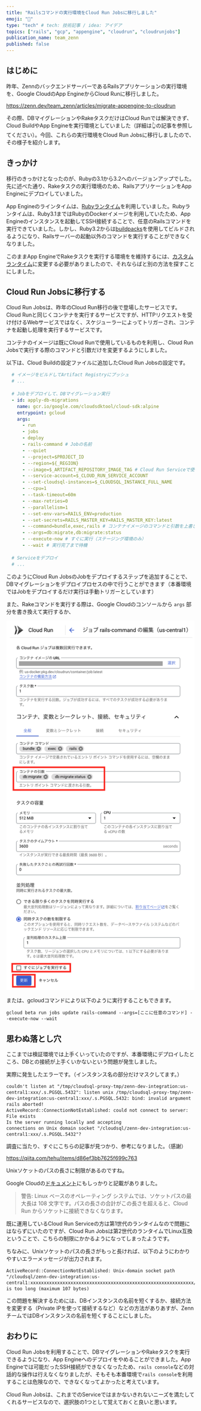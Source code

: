 ```yaml
---
title: "Railsコマンドの実行環境をCloud Run Jobsに移行しました"
emoji: "🦑"
type: "tech" # tech: 技術記事 / idea: アイデア
topics: ["rails", "gcp", "appengine", "cloudrun", "cloudrunjobs"]
publication_name: team_zenn
published: false
---
```


## はじめに

昨年、ZennのバックエンドサーバーであるRailsアプリケーションの実行環境を、Google CloudのApp EngineからCloud Runに移行しました。

https://zenn.dev/team_zenn/articles/migrate-appengine-to-cloudrun

その際、DBマイグレーションやRakeタスクだけはCloud Runでは解決できず、Cloud BuildやApp Engineを実行環境としていました（詳細は👆の記事を参照してください）。今回、これらの実行環境をCloud Run Jobsに移行しましたので、その様子を紹介します。

## きっかけ

移行のきっかけとなったのが、Rubyの3.1から3.2へのバージョンアップでした。先に述べた通り、Rakeタスクの実行環境のため、RailsアプリケーションをApp Engineにデプロイしていました。

App Engineのラインタイムは、[Rubyランタイム](https://cloud.google.com/appengine/docs/flexible/ruby/runtime?hl=ja)を利用していました。Rubyランタイムは、Ruby3.1まではRubyのDockerイメージを利用していたため、App Engineのインスタンスを起動してSSH接続することで、任意のRailsコマンドを実行できていました。しかし、Ruby3.2からは[buildpacks](https://cloud.google.com/docs/buildpacks/overview?hl=ja)を使用してビルドされるようになり、Railsサーバーの起動以外のコマンドを実行することができなくなりました。

このままApp EngineでRakeタスクを実行する環境をを維持するには、[カスタムランタイム](https://cloud.google.com/appengine/docs/flexible/custom-runtimes/about-custom-runtimes?hl=ja)に変更する必要がありましたので、それならばと別の方法を探すことにしました。

## Cloud Run Jobsに移行する

Cloud Run Jobsは、昨年のCloud Run移行の後で登場したサービスです。Cloud Runと同じくコンテナを実行するサービスですが、HTTPリクエストを受け付けるWebサービスではなく、スケジューラーによってトリガーされ、コンテナを起動し処理を実行するサービスです。

コンテナのイメージは既にCloud Runで使用しているものを利用し、Cloud Run Jobsで実行する際のコマンドと引数だけを変更するようにしました。

以下は、Cloud Buildの設定ファイルに追加したCloud Run Jobsの設定です。

```yaml
  # イメージをビルドしてArtifact Registryにプッシュ
  # ...

  # Jobをデプロイして、DBマイグレーション実行
  - id: apply-db-migrations
    name: gcr.io/google.com/cloudsdktool/cloud-sdk:alpine
    entrypoint: gcloud
    args:
      - run
      - jobs
      - deploy
      - rails-command # Jobの名前
      - --quiet
      - --project=$PROJECT_ID
      - --region=${_REGION}
      - --image=$_ARTIFACT_REPOSITORY_IMAGE_TAG # Cloud Run Serviceで使うのと同じコンテナイメージ
      - --service-account=$_CLOUD_RUN_SERVICE_ACCOUNT
      - --set-cloudsql-instances=$_CLOUDSQL_INSTANCE_FULL_NAME
      - --cpu=1
      - --task-timeout=60m
      - --max-retries=0
      - --parallelism=1
      - --set-env-vars=RAILS_ENV=production
      - --set-secrets=RAILS_MASTER_KEY=RAILS_MASTER_KEY:latest
      - --command=bundle,exec,rails # コンテナイメージのコマンドと引数を上書き
      - --args=db:migrate,db:migrate:status
      - --execute-now # すぐに実行（ステージング環境のみ）
      - --wait # 実行完了まで待機
  
  # Serviceをデプロイ
  # ...
```

このようにCloud Run JobsのJobをデプロイするステップを追加することで、DBマイグレーションをデプロイプロセスの中で行うことができます（本番環境ではJobをデプロイするだけ実行は手動トリガーとしています）

また、Rakeコマンドを実行する際は、Google Cloudのコンソールから `args` 部分を書き換えて実行するか、

![](/images/articles/we-use-cloud-run-jobs/cloud-run-jobs-edit.png)

または、gcloudコマンドにより以下のように実行することもできます。

```shell
gcloud beta run jobs update rails-command --args=[ここに任意のコマンド] --execute-now --wait
```

## 思わぬ落とし穴

ここまでは検証環境では上手くいっていたのですが、本番環境にデプロイしたところ、DBとの接続が上手くいかないという問題が発生しました。

実際に発生したエラーです。（インスタンス名の部分だけマスクしてます。）

```
couldn't listen at "/tmp/cloudsql-proxy-tmp/zenn-dev-integration:us-central1:xxx/.s.PGSQL.5432": listen unix /tmp/cloudsql-proxy-tmp/zenn-dev-integration:us-central1:xxx/.s.PGSQL.5432: bind: invalid argument
rails aborted!
ActiveRecord::ConnectionNotEstablished: could not connect to server: File exists
Is the server running locally and accepting
connections on Unix domain socket "/cloudsql/zenn-dev-integration:us-central1:xxx/.s.PGSQL.5432"?
```

調査に当たり、すぐにこちらの記事が見つかり、参考になりました。（感謝）

https://qiita.com/tehu/items/d86ef3bb7625f699c763

Unixソケットのパスの長さに制限があるのですね。

Google Cloudの[ドキュメント](https://cloud.google.com/sql/docs/postgres/connect-run?hl=ja#connect_to)にもしっかりと記載がありました。

> 警告: Linux ベースのオペレーティング システムでは、ソケットパスの最大長は 108 文字です。パスの長さの合計がこの長さを超えると、Cloud Run からソケットに接続できなくなります。

既に運用しているCloud Run Serviceの方は第1世代のランタイムなので問題にはならずにいたのですが、Cloud Run Jobsは第2世代のランタイムでLinux互換ということで、こちらの制限にかかるようになってしまったようです。

ちなみに、Unixソケットのパスの長さがもっと長ければ、以下のようにわかりやすいエラーメッセージが出力されます。

```
ActiveRecord::ConnectionNotEstablished: Unix-domain socket path "/cloudsql/zenn-dev-integration:us-central1:xxxxxxxxxxxxxxxxxxxxxxxxxxxxxxxxxxxxxxxxxxxxxxxxxxxxxxxxxxxxx/.s.PGSQL.5432" is too long (maximum 107 bytes)
```

この問題を解決するためには、DBインスタンスの名前を短くするか、接続方法を変更する（Private IPを使って接続するなど）などの方法がありあすが、ZennチームではDBインスタンスの名前を短くすることにしました。

## おわりに

Cloud Run Jobsを利用することで、DBマイグレーションやRakeタスクを実行できるようになり、App Engineへのデプロイをやめることができました。App Engineでは可能だったSSH接続ができなくなったため、`rails console`などの対話的な操作は行えなくなりましたが、そもそも本番環境で`rails console`を利用することは危険なので、できなくなってよかったと考えています。

Cloud Run Jobsは、これまでのServiceではまかないきれないニーズを満たしてくれるサービスなので、選択肢の1つとして覚えておくと良いと思います。
